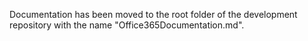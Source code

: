Documentation has been moved to the root folder of the development repository with the name "Office365Documentation.md".
